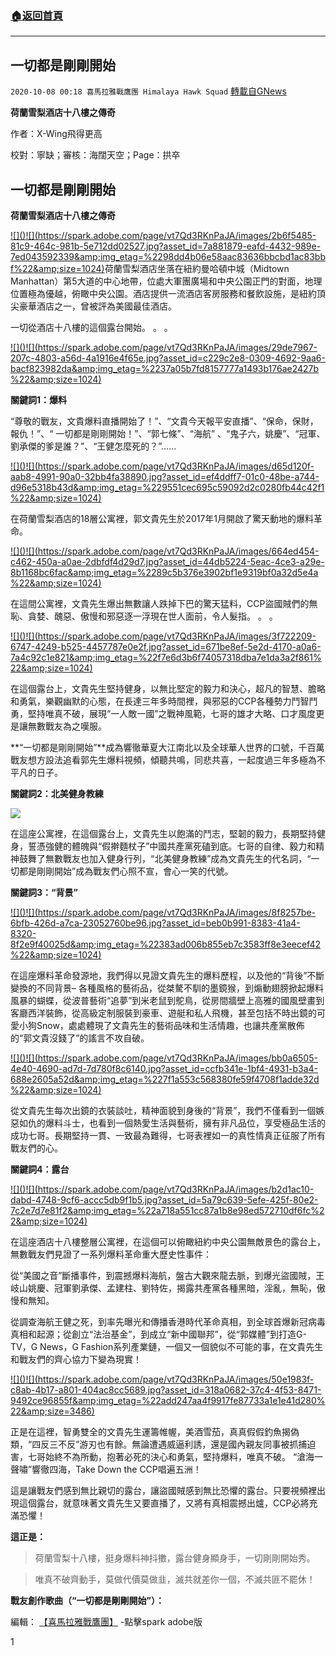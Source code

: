 ###  [:house:返回首頁](https://github.com/ourhimalayas/txt)
---

## 一切都是剛剛開始
`2020-10-08 00:18 喜馬拉雅戰鷹團 Himalaya Hawk Squad` [轉載自GNews](https://gnews.org/zh-hant/409931/)

**荷蘭雪梨酒店十八樓之傳奇**

作者：X-Wing飛得更高

校對：寧缺；審核：海闊天空；Page：拱卒

## **一切都是剛剛開始**

**荷蘭雪梨酒店十八樓之傳奇**

[!\[\]()!\[\](https://spark.adobe.com/page/vt7Qd3RKnPaJA/images/2b6f5485-81c9-464c-981b-5e712dd02527.jpg?asset_id=7a881879-eafd-4432-989e-7ed043592339&amp;img_etag=%2298dd4b06e58aac83636bbcbd1ac83bbf%22&amp;size=1024)](https://spark.adobe.com/page/vt7Qd3RKnPaJA/images/2b6f5485-81c9-464c-981b-5e712dd02527.jpg?asset_id=7a881879-eafd-4432-989e-7ed043592339&amp;img_etag=%2298dd4b06e58aac83636bbcbd1ac83bbf%22&amp;size=1024)荷蘭雪梨酒店坐落在紐約曼哈頓中城（Midtown Manhattan）第5大道的中心地帶，位處大軍團廣場和中央公園正門的對面，地理位置極為優越，俯瞰中央公園。酒店提供一流酒店客房服務和餐飲設施，是紐約頂尖豪華酒店之一，曾被評為美國最佳酒店。

一切從酒店十八樓的這個露台開始。 。 。

[!\[\]()!\[\](https://spark.adobe.com/page/vt7Qd3RKnPaJA/images/29de7967-207c-4803-a56d-4a1916e4f65e.jpg?asset_id=c229c2e8-0309-4692-9aa6-bacf823982da&amp;img_etag=%2237a05b7fd8157777a1493b176ae2427b%22&amp;size=1024)](https://spark.adobe.com/page/vt7Qd3RKnPaJA/images/29de7967-207c-4803-a56d-4a1916e4f65e.jpg?asset_id=c229c2e8-0309-4692-9aa6-bacf823982da&amp;img_etag=%2237a05b7fd8157777a1493b176ae2427b%22&amp;size=1024)

**關鍵詞1：爆料**

“尊敬的戰友，文貴爆料直播開始了！”、“文貴今天報平安直播”、“保命，保財，報仇！”、“ 一切都是剛剛開始！”、“郭七條”、“海航” 、“鬼子六，姚慶”、“冠軍、劉承傑的爹是誰？”、“王健怎麼死的？”……

[!\[\]()!\[\](https://spark.adobe.com/page/vt7Qd3RKnPaJA/images/d65d120f-aab8-4991-90a0-32bb4fa38890.jpg?asset_id=ef4ddff7-01c0-48be-a744-d96e5318b43d&amp;img_etag=%229551cec695c59092d2c0280fb44c42f1%22&amp;size=1024)](https://spark.adobe.com/page/vt7Qd3RKnPaJA/images/d65d120f-aab8-4991-90a0-32bb4fa38890.jpg?asset_id=ef4ddff7-01c0-48be-a744-d96e5318b43d&amp;img_etag=%229551cec695c59092d2c0280fb44c42f1%22&amp;size=1024)

在荷蘭雪梨酒店的18層公寓裡，郭文貴先生於2017年1月開啟了驚天動地的爆料革命。

[!\[\]()!\[\](https://spark.adobe.com/page/vt7Qd3RKnPaJA/images/664ed454-c462-450a-a0ae-2dbfdf4d29d7.jpg?asset_id=44db5224-5eac-4ce3-a29e-8b1168bc6fac&amp;img_etag=%2289c5b376e3902bf1e9319bf0a32d5e4a%22&amp;size=1024)](https://spark.adobe.com/page/vt7Qd3RKnPaJA/images/664ed454-c462-450a-a0ae-2dbfdf4d29d7.jpg?asset_id=44db5224-5eac-4ce3-a29e-8b1168bc6fac&amp;img_etag=%2289c5b376e3902bf1e9319bf0a32d5e4a%22&amp;size=1024)

在這間公寓裡，文貴先生爆出無數讓人跌掉下巴的驚天猛料，CCP盜國賊們的無恥、貪婪、醜惡、傲慢和邪惡逐一浮現在世人面前，令人髮指。 。 。

[!\[\]()!\[\](https://spark.adobe.com/page/vt7Qd3RKnPaJA/images/3f722209-6747-4249-b525-4457787e0e2f.jpg?asset_id=671be8ef-5e2d-4170-a0a6-7a4c92c1e821&amp;img_etag=%22f7e6d3b6f74057318dba7e1da3a2f861%22&amp;size=1024)](https://spark.adobe.com/page/vt7Qd3RKnPaJA/images/3f722209-6747-4249-b525-4457787e0e2f.jpg?asset_id=671be8ef-5e2d-4170-a0a6-7a4c92c1e821&amp;img_etag=%22f7e6d3b6f74057318dba7e1da3a2f861%22&amp;size=1024)

在這個露台上，文貴先生堅持健身，以無比堅定的毅力和決心，超凡的智慧、膽略和勇氣，樂觀幽默的心態，在長達三年多時間裡，與邪惡的CCP各種勢力鬥智鬥勇，堅持唯真不破，展現“一人敵一國”之戰神風範，七哥的雄才大略、口才風度更是讓無數戰友為之嘆服。

**“一切都是剛剛開始”**成為響徹華夏大江南北以及全球華人世界的口號，千百萬戰友想方設法追看郭先生爆料視頻，傾聽共鳴，同悲共喜，一起度過三年多極為不平凡的日子。

**關鍵詞2：北美健身教練**

![]()![](https://spark.adobe.com/page/vt7Qd3RKnPaJA/images/5eb7fcb7-a6c9-4ed7-8b3b-af522bfb48aa.jpg?asset_id=ff02a7a0-8571-45ae-b5a0-488d34894674&amp;img_etag=%2292dbebfec5a76ca6cd74534be52704aa%22&amp;size=3312)

在這座公寓裡，在這個露台上，文貴先生以飽滿的鬥志，堅韌的毅力，長期堅持健身，誓憑強健的體魄與“假擀麵杖子”中國共產黨死磕到底。七哥的自律、毅力和精神鼓舞了無數戰友也加入健身行列，“北美健身教練”成為文貴先生的代名詞，“一切都是剛剛開始”成為戰友們心照不宣，會心一笑的代號。

**關鍵詞3：“背景”**

[!\[\]()!\[\](https://spark.adobe.com/page/vt7Qd3RKnPaJA/images/8f8257be-6bfb-426d-a7ca-23052760be96.jpg?asset_id=beb0b991-8383-41a4-8320-8f2e9f40025d&amp;img_etag=%22383ad006b855eb7c3583ff8e3eecef42%22&amp;size=1024)](https://spark.adobe.com/page/vt7Qd3RKnPaJA/images/8f8257be-6bfb-426d-a7ca-23052760be96.jpg?asset_id=beb0b991-8383-41a4-8320-8f2e9f40025d&amp;img_etag=%22383ad006b855eb7c3583ff8e3eecef42%22&amp;size=1024)

在這座爆料革命發源地，我們得以見證文貴先生的爆料歷程，以及他的“背後”不斷變換的不同背景– 各種風格的藝術品，從桀驁不馴的墨鏡猴，到煽動翅膀掀起爆料風暴的蝴蝶，從波普藝術“追夢”到米老鼠到鴕鳥，從房間牆壁上高雅的國風壁畫到客廳西洋裝飾，從高級定制服裝到豪車、遊艇和私人飛機，甚至包括不時出鏡的可愛小狗Snow，處處體現了文貴先生的藝術品味和生活情趣，也讓共產黨散佈的“郭文貴沒錢了”的謠言不攻自破。

[!\[\]()!\[\](https://spark.adobe.com/page/vt7Qd3RKnPaJA/images/bb0a6505-4e40-4690-ad7d-7d780f8c6140.jpg?asset_id=ccfb341e-1bf4-4931-b3a4-688e2605a52d&amp;img_etag=%227f1a553c568380fe59f4708f1adde32d%22&amp;size=1024)](https://spark.adobe.com/page/vt7Qd3RKnPaJA/images/bb0a6505-4e40-4690-ad7d-7d780f8c6140.jpg?asset_id=ccfb341e-1bf4-4931-b3a4-688e2605a52d&amp;img_etag=%227f1a553c568380fe59f4708f1adde32d%22&amp;size=1024)

從文貴先生每次出鏡的衣裝談吐，精神面貌到身後的“背景”，我們不僅看到一個嫉惡如仇的爆料斗士，也看到一個熱愛生活與藝術，擁有非凡品位，享受極品生活的成功七哥。長期堅持一貫、一致最為難得，七哥表裡如一的真性情真正征服了所有戰友們的心。

**關鍵詞4：露台**

[!\[\]()!\[\](https://spark.adobe.com/page/vt7Qd3RKnPaJA/images/b2d1ac10-dabd-4748-9cf6-accc5db9f1b5.jpg?asset_id=5a79c639-5efe-425f-80e2-7c2e7d7e81f2&amp;img_etag=%22a718a551cc87a1b8e98ed572710df6fc%22&amp;size=1024)](https://spark.adobe.com/page/vt7Qd3RKnPaJA/images/b2d1ac10-dabd-4748-9cf6-accc5db9f1b5.jpg?asset_id=5a79c639-5efe-425f-80e2-7c2e7d7e81f2&amp;img_etag=%22a718a551cc87a1b8e98ed572710df6fc%22&amp;size=1024)

在這座酒店十八樓整層公寓裡，在這個可以俯瞰紐約中央公園無敵景色的露台上，無數戰友們見證了一系列爆料革命重大歷史性事件：

從“美國之音”斷播事件，到震撼爆料海航，盤古大觀來龍去脈，到爆光盜國賊，王岐山姚慶、冠軍劉承傑、孟建柱、劉特佐，揭露共產黨各種黑暗，淫亂，無恥，傲慢和無知。

從調查海航王健之死，到率先曝光和傳播香港時代革命真相，到全球首爆新冠病毒真相和起源；從創立“法治基金”，到成立“新中國聯邦”，從“郭媒體”到打造G- TV，G News，G Fashion系列產業鏈，一個又一個貌似不可能的事，在文貴先生和戰友們的齊心協力下變為現實！

[!\[\]()!\[\](https://spark.adobe.com/page/vt7Qd3RKnPaJA/images/50e1983f-c8ab-4b17-a801-404ac8cc5689.jpg?asset_id=318a0682-37c4-4f53-8471-9492ce96855f&amp;img_etag=%22add247aa4f9917fe87733a1e1e41d280%22&amp;size=3486)](https://spark.adobe.com/page/vt7Qd3RKnPaJA/images/50e1983f-c8ab-4b17-a801-404ac8cc5689.jpg?asset_id=318a0682-37c4-4f53-8471-9492ce96855f&amp;img_etag=%22add247aa4f9917fe87733a1e1e41d280%22&amp;size=1024)

正是在這裡，智勇雙全的文貴先生運籌帷幄，美酒雪茄，真真假假釣魚揭偽類，“四反三不反”游刃也有餘。無論遭遇威逼利誘，還是國內親友同事被抓捕迫害，七哥始終不為所動，抱著必死的決心和勇氣，堅持爆料，唯真不破。 “滄海一聲嘯”響徹四海，Take Down the CCP唱遍五洲！

這是讓戰友們感到無比親切的露台，讓盜國賊感到無比恐懼的露台。只要視頻裡出現這個露台，就意味著文貴先生又要直播了，又將有真相震撼出爐，CCP必將充滿恐懼！

**這正是：**


> 荷蘭雪梨十八樓，挺身爆料神抖擻，露台健身顯身手，一切剛剛開始秀。



> 唯真不破齊動手，莫做代價莫做韭，滅共就差你一個，不滅共匪不罷休！


**戰友創作歌曲（“一切都是剛剛開始”）：**



編輯： [【喜馬拉雅戰鷹團】](https://spark.adobe.com/page/vt7Qd3RKnPaJA/) -點擊spark adobe版

1
